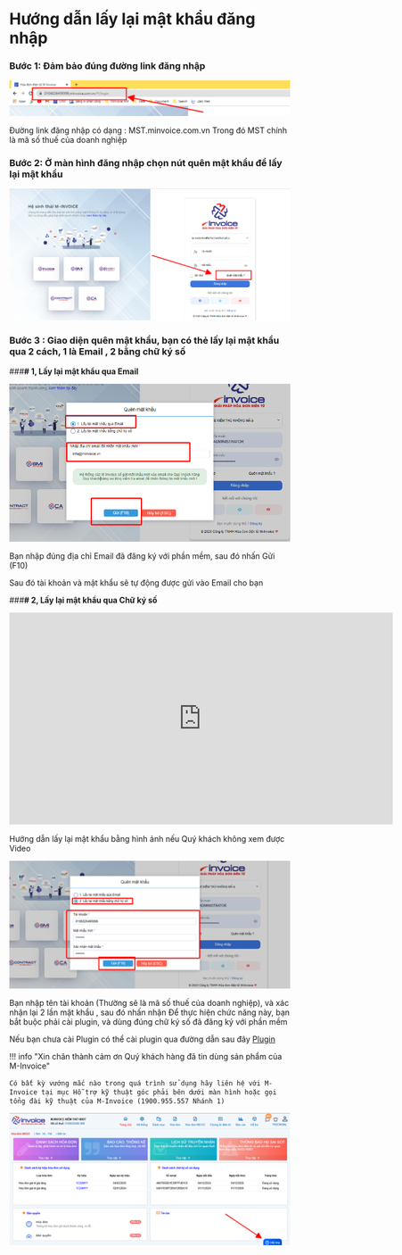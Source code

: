 # **Hướng dẫn lấy lại mật khẩu đăng nhập**

### **Bước 1: Đảm bảo đúng đường link đăng nhập**

![Hình 1](../../assets/images/invoice1/1.0_layMK_1.png)

Đường link đăng nhập có dạng : MST.minvoice.com.vn
Trong đó MST chính là mã số thuế của doanh nghiệp

### **Bước 2: Ở màn hình đăng nhập chọn nút quên mật khẩu để lấy lại mật khẩu**

![Hình 2](../../assets/images/invoice1/1.0_layMK_2.png)

### **Bước 3 : Giao diện quên mật khẩu, bạn có thẻ lấy lại mật khẩu qua 2 cách, 1 là Email , 2 bằng chữ ký số**

###**# 1, Lấy lại mật khẩu qua Email**

![Hình 3](../../assets/images/invoice1/1.0_layMK_3.png)

Bạn nhập đúng địa chỉ Email đã đăng ký với phần mềm, sau đó nhấn Gửi (F10)

Sau đó tài khoản và mật khẩu sẽ tự động được gửi vào Email cho bạn

###**# 2, Lấy lại mật khẩu qua Chữ ký số**

<iframe style="width: 43rem; height: 380px" 
    src="https://www.youtube.com/embed/AIJm4Xc6Uro" 
    frameborder="0" allowfullscreen>
</iframe>

Hướng dẫn lấy lại mật khẩu bằng hình ảnh nếu Quý khách không xem được Video

![Hình 4](../../assets/images/invoice1/1.0_layMK_4.png)

Bạn nhập tên tài khoản (Thường sẽ là mã số thuế của doanh nghiệp), và xác nhận lại 2 lần mật khẩu , sau đó nhấn nhận
Để thực hiện chức năng này, bạn bắt buộc phải cài plugin, và dùng đúng chữ ký số đã đăng ký với phần mềm

Nếu bạn chưa cài Plugin có thể cài plugin qua đường dẫn sau đây
[Plugin](https://plugin.minvoice.com.vn/MinvoicePlugin/publish.htm)

!!! info "Xin chân thành cảm ơn Quý khách hàng đã tin dùng sản phẩm của M-Invoice"

    Có bất kỳ vướng mắc nào trong quá trình sử dụng hãy liên hệ với M-Invoice tại mục Hỗ trợ kỹ thuật góc phải bên dưới màn hình hoặc gọi tổng đài kỹ thuật của M-Invoice (1900.955.557 Nhánh 1)

![Hình 5](../../assets/images/invoice1/1.0_suaTienBangTay_5.png)
